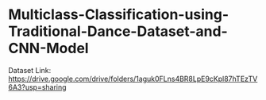 # Multiclass-Classification-using-Traditional-Dance-Dataset-and-CNN-Model
Dataset Link: https://drive.google.com/drive/folders/1aguk0FLns4BR8LpE9cKpl87hTEzTV6A3?usp=sharing
